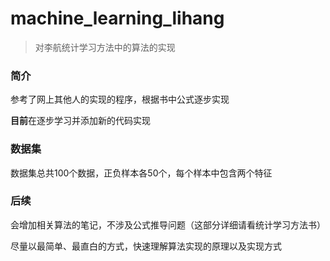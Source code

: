 # machine_learning_lihang

> 对李航统计学习方法中的算法的实现

### 简介

参考了网上其他人的实现的程序，根据书中公式逐步实现

**目前**在逐步学习并添加新的代码实现

### 数据集

数据集总共100个数据，正负样本各50个，每个样本中包含两个特征

### 后续

会增加相关算法的笔记，不涉及公式推导问题（这部分详细请看统计学习方法书）

尽量以最简单、最直白的方式，快速理解算法实现的原理以及实现方式